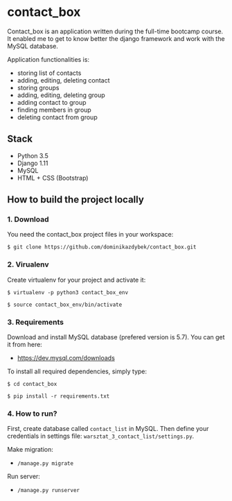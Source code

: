 # contact_box
Contact_box is an application written during the full-time bootcamp course. It enabled me to get to know better the django framework and work with the MySQL database. 

Application functionalities is:

* storing list of contacts
* adding, editing, deleting contact
* storing groups
* adding, editing, deleting group
* adding contact to group
* finding members in group
* deleting contact from group

## Stack

* Python 3.5
* Django 1.11
* MySQL 
* HTML + CSS (Bootstrap)

## How to build the project locally

### 1. Download

You need the contact_box project files in your workspace:

`$ git clone https://github.com/dominikazdybek/contact_box.git`

### 2. Virualenv

Create virtualenv for your project and activate it:

`$ virtualenv -p python3 contact_box_env`

`$ source contact_box_env/bin/activate`

### 3. Requirements

Download and install MySQL database (prefered version is 5.7). You can get it from here: 

* https://dev.mysql.com/downloads

To install all required dependencies, simply type:

`$ cd contact_box`

`$ pip install -r requirements.txt`

### 4. How to run?

First, create database called `contact_list` in MySQL. Then define your credentials in settings file: `warsztat_3_contact_list/settings.py`.

Make migration:

* `/manage.py migrate`

Run server:

* `/manage.py runserver`






